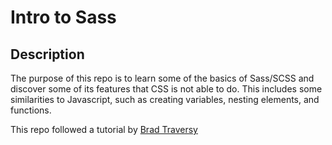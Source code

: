 # Intro to Sass

## Description
The purpose of this repo is to learn some of the basics of Sass/SCSS and discover some of its features that CSS
is not able to do. This includes some similarities to Javascript, such as creating variables, nesting elements, and functions. 

This repo followed a tutorial by [Brad Traversy](https://www.youtube.com/watch?v=nu5mdN2JIwM&t=974s)